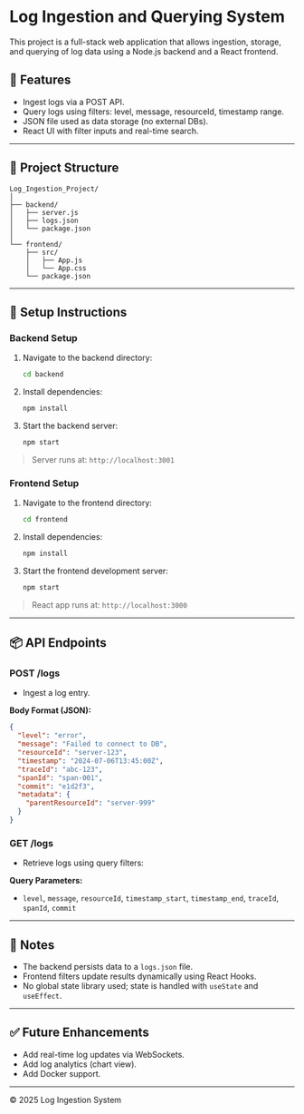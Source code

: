 
# Log Ingestion and Querying System

This project is a full-stack web application that allows ingestion, storage, and querying of log data using a Node.js backend and a React frontend.

## 🔧 Features

- Ingest logs via a POST API.
- Query logs using filters: level, message, resourceId, timestamp range.
- JSON file used as data storage (no external DBs).
- React UI with filter inputs and real-time search.

---

## 📁 Project Structure

```
Log_Ingestion_Project/
│
├── backend/
│   ├── server.js
│   ├── logs.json
│   └── package.json
│
└── frontend/
    ├── src/
    │   ├── App.js
    │   └── App.css
    └── package.json
```

---

## 🚀 Setup Instructions

### Backend Setup

1. Navigate to the backend directory:
    ```bash
    cd backend
    ```

2. Install dependencies:
    ```bash
    npm install
    ```

3. Start the backend server:
    ```bash
    npm start
    ```

> Server runs at: `http://localhost:3001`

### Frontend Setup

1. Navigate to the frontend directory:
    ```bash
    cd frontend
    ```

2. Install dependencies:
    ```bash
    npm install
    ```

3. Start the frontend development server:
    ```bash
    npm start
    ```

> React app runs at: `http://localhost:3000`

---

## 📦 API Endpoints

### POST /logs

- Ingest a log entry.

**Body Format (JSON):**

```json
{
  "level": "error",
  "message": "Failed to connect to DB",
  "resourceId": "server-123",
  "timestamp": "2024-07-06T13:45:00Z",
  "traceId": "abc-123",
  "spanId": "span-001",
  "commit": "e1d2f3",
  "metadata": {
    "parentResourceId": "server-999"
  }
}
```

### GET /logs

- Retrieve logs using query filters:

**Query Parameters:**

- `level`, `message`, `resourceId`, `timestamp_start`, `timestamp_end`, `traceId`, `spanId`, `commit`

---

## 📌 Notes

- The backend persists data to a `logs.json` file.
- Frontend filters update results dynamically using React Hooks.
- No global state library used; state is handled with `useState` and `useEffect`.

---

## ✅ Future Enhancements

- Add real-time log updates via WebSockets.
- Add log analytics (chart view).
- Add Docker support.

---

© 2025 Log Ingestion System
